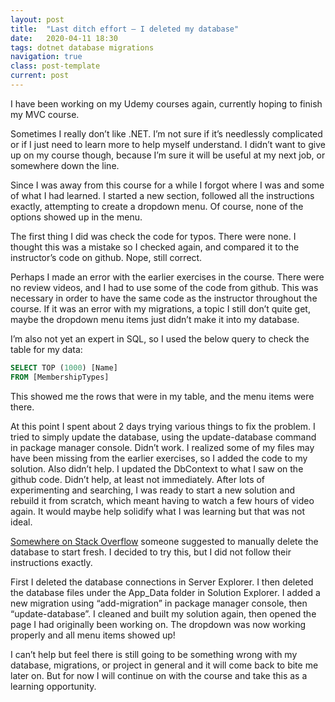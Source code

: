 ```yaml
---
layout: post
title:  "Last ditch effort – I deleted my database"
date:   2020-04-11 18:30
tags: dotnet database migrations
navigation: true
class: post-template
current: post
---
```



I have been working on my Udemy courses again, currently hoping to finish my MVC course.

Sometimes I really don’t like .NET.  I’m not sure if it’s needlessly complicated or if I just need to learn more to help myself understand. I didn’t want to give up on my course though, because I’m sure it will be useful at my next job, or somewhere down the line.

Since I was away from this course for a while I forgot where I was and some of what I had learned. I started a new section, followed all the instructions exactly, attempting to create a dropdown menu. Of course, none of the options showed up in the menu.

The first thing I did was check the code for typos. There were none. I thought this was a mistake so I checked again, and compared it to the instructor’s code on github. Nope, still correct.

Perhaps I made an error with the earlier exercises in the course. There were no review videos, and I had to use some of the code from github. This was necessary in order to have the same code as the instructor throughout the course.  If it was an error with my migrations, a topic I still don’t quite get, maybe the dropdown menu items just didn’t make it into my database.

I’m also not yet an expert in SQL, so I used the below query to check the table for my data:

```sql
SELECT TOP (1000) [Name]
FROM [MembershipTypes]
```

This showed me the rows that were in my table, and the menu items were there.

At this point I spent about 2 days trying various things to fix the problem. I tried to simply update the database, using the update-database command in package manager console. Didn’t work. I realized some of my files may have been missing from the earlier exercises, so I added the code to my solution. Also didn’t help. I updated the DbContext to what I saw on the github code. Didn’t help, at least not immediately. After lots of experimenting and searching, I was ready to start a new solution and rebuild it from scratch, which meant having to watch a few hours of video again. It would maybe help solidify what I was learning but that was not ideal.

[Somewhere on Stack Overflow](https://stackoverflow.com/questions/16035333/how-to-delete-and-recreate-from-scratch-an-existing-ef-code-first-database) someone suggested to manually delete the database to start fresh. I decided to try this, but I did not follow their instructions exactly.

First I deleted the database connections in Server Explorer. I then deleted the database files under the App_Data folder in Solution Explorer. I added a new migration using “add-migration” in package manager console, then “update-database”.
I cleaned and built my solution again, then opened the page I had originally been working on.  The dropdown was now working properly and all menu items showed up!

I can’t help but feel there is still going to be something wrong with my database, migrations, or project in general and it will come back to bite me later on. But for now I will continue on with the course and take this as a learning opportunity.
